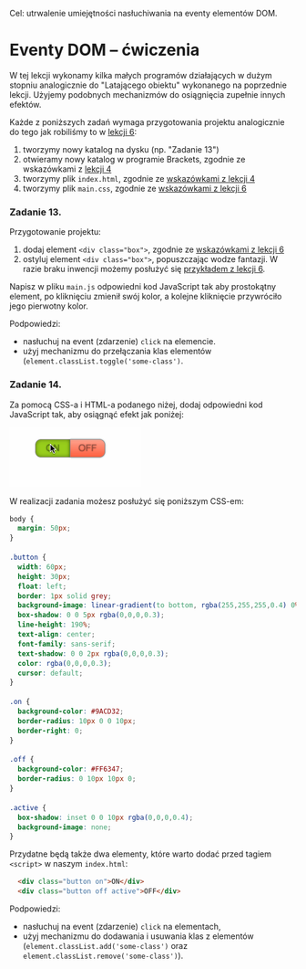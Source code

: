 Cel: utrwalenie umiejętności nasłuchiwania na eventy elementów DOM.

# Eventy DOM – ćwiczenia

W tej lekcji wykonamy kilka małych programów działających w dużym stopniu analogicznie do "Latającego obiektu" wykonanego na poprzednie lekcji. Użyjemy podobnych mechanizmów do osiągnięcia zupełnie innych efektów.

Każde z poniższych zadań wymaga przygotowania projektu analogicznie do tego jak robiliśmy to w [lekcji 6](lekcja-0006.md):
  1. tworzymy nowy katalog na dysku (np. "Zadanie 13")
  2. otwieramy nowy katalog w programie Brackets, zgodnie ze wskazówkami z [lekcji 4](lekcja-0004.md#tworzenie-nowego-projektu)
  3. tworzymy plik `index.html`, zgodnie ze [wskazówkami z lekcji 4](lekcja-0004.md#tworzenie-nowego-projektu)
  4. tworzymy plik `main.css`, zgodnie ze [wskazówkami z lekcji 6](lekcja-0006.md#tworzymy-arkusz-css)

### Zadanie 13.

Przygotowanie projektu:
  1. dodaj element `<div class="box">`, zgodnie ze [wskazówkami z lekcji 6](lekcja-0006.md#dodajemy-element-div)
  2. ostyluj element `<div class="box">`, popuszczając wodze fantazji. W razie braku inwencji możemy posłużyć się [przykładem z lekcji 6](lekcja-0006.md#stylujemy).

Napisz w pliku `main.js` odpowiedni kod JavaScript tak aby prostokątny element, po kliknięciu zmienił swój kolor, a kolejne kliknięcie przywróciło jego pierwotny kolor.

Podpowiedzi:
 - nasłuchuj na event (zdarzenie) `click` na elemencie.
 - użyj mechanizmu do przełączania klas elementów (`element.classList.toggle('some-class')`.

### Zadanie 14.

Za pomocą CSS-a i HTML-a podanego niżej, dodaj odpowiedni kod JavaScript tak, aby osiągnąć efekt jak poniżej:

![ON-OFF buttons with JavaScript](lekcja-0007/on-off.gif)

W realizacji zadania możesz posłużyć się poniższym CSS-em:
```css
body {
  margin: 50px;
}

.button {
  width: 60px;
  height: 30px;
  float: left;
  border: 1px solid grey;
  background-image: linear-gradient(to bottom, rgba(255,255,255,0.4) 0%,rgba(255,255,255,0) 100%);
  box-shadow: 0 0 5px rgba(0,0,0,0.3);
  line-height: 190%;
  text-align: center;
  font-family: sans-serif;
  text-shadow: 0 0 2px rgba(0,0,0,0.3);
  color: rgba(0,0,0,0.3);
  cursor: default;
}

.on {
  background-color: #9ACD32;
  border-radius: 10px 0 0 10px;
  border-right: 0;
}

.off {
  background-color: #FF6347;
  border-radius: 0 10px 10px 0;
}

.active {
  box-shadow: inset 0 0 10px rgba(0,0,0,0.4);
  background-image: none;
}

```

Przydatne będą także dwa elementy, które warto dodać przed tagiem `<script>` w naszym `index.html`:

```html
  <div class="button on">ON</div>
  <div class="button off active">OFF</div>
```

Podpowiedzi:
 - nasłuchuj na event (zdarzenie) `click` na elementach,
 - użyj mechanizmu do dodawania i usuwania klas z elementów (`element.classList.add('some-class')` oraz `element.classList.remove('some-class')`).
 
